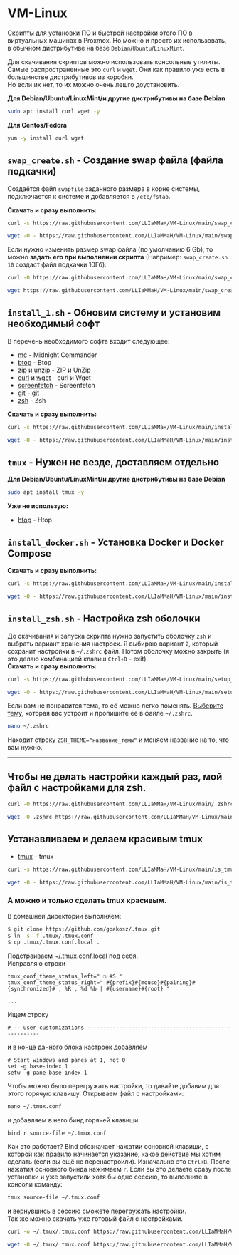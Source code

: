 # VM-Linux
Скрипты для установки ПО и быстрой настройки этого ПО в виртуальных машинах в Proxmox. Но можно и просто их использовать, в обычном дистрибутиве на базе `Debian`/`Ubuntu`/`LinuxMint`.  

Для скачивания скриптов можно использовать консольные утилиты. Самые распространенные это `curl` и `wget`. Они как правило уже есть в большинстве дистрибутивов из коробки.  
Но если их нет, то их можно очень лешго доустановить.  

**Для Debian/Ubuntu/LinuxMint/и другие дистрибутивы на базе Debian**
```bash
sudo apt install curl wget -y
```
**Для Centos/Fedora**
```bash
yum -y install curl wget
```


## `swap_create.sh` - Создание swap файла (файла подкачки) ##
Создаётся файл `swapfile` заданного размера в корне системы, подключается к системе и добавляется в `/etc/fstab`.  

**Скачать и сразу выполнить:**
```bash
curl -s https://raw.githubusercontent.com/LLIaMMaH/VM-Linux/main/swap_create.sh | sudo sh
```
```bash
wget -O - https://raw.githubusercontent.com/LLIaMMaH/VM-Linux/main/swap_create.sh | sudo sh
```

Если нужно изменить размер swap файла (по умолчанию 6 Gb), то можно **задать его при выполнении скрипта** (Например: `swap_create.sh 10` создаст файл подкачки 10Гб):  
```bash
curl -O https://raw.githubusercontent.com/LLIaMMaH/VM-Linux/main/swap_create.sh
```
```bash
wget https://raw.githubusercontent.com/LLIaMMaH/VM-Linux/main/swap_create.sh
```


## `install_1.sh` - Обновим систему и установим необходимый софт ##
В перечень необходимого софта входит следующее:  

* [mc](https://midnight-commander.org) - Midnight Commander  
* [btop](https://github.com/aristocratos/btop?tab=readme-ov-file) - Btop  
* [zip](https://en.wikipedia.org/wiki/Info-ZIP) и [unzip](https://infozip.sourceforge.net/UnZip.html) - ZIP и UnZip  
* [curl](https://curl.se) и [wget](https://www.gnu.org/software/wget/) - curl и Wget  
* [screenfetch](https://github.com/KittyKatt/screenFetch) - Screenfetch  
* [git](https://git-scm.com) - git  
* [zsh](https://www.zsh.org) - Zsh  

**Скачать и сразу выполнить:**
```bash
curl -s https://raw.githubusercontent.com/LLIaMMaH/VM-Linux/main/install_1.sh | sh
```
```bash
wget -O - https://raw.githubusercontent.com/LLIaMMaH/VM-Linux/main/install_1.sh | sh
```

## `tmux` - Нужен не везде, доставляем отдельно ##
**Для Debian/Ubuntu/LinuxMint/и другие дистрибутивы на базе Debian**
```bash
sudo apt install tmux -y
```


**Уже не использую:**
* [htop](https://htop.dev) - Htop



## `install_docker.sh` - Установка Docker и Docker Compose ##
**Скачать и сразу выполнить:**
```bash
curl -s https://raw.githubusercontent.com/LLIaMMaH/VM-Linux/main/install_docker.sh | sh
```
```bash
wget -O - https://raw.githubusercontent.com/LLIaMMaH/VM-Linux/main/install_docker.sh | sh
```

## `install_zsh.sh` - Настройка zsh оболочки ##
До скачивания и запуска скрипта нужно запустить оболочку `zsh` и выбрать вариант хранения настроек. Я выбираю вариант `2`, который сохранит настройки в `~/.zshrc` файл. Потом оболочку можно закрыть (я это делаю комбинацией клавиш `Ctrl+D` - exit).  
**Скачать и сразу выполнить:**
```bash
curl -s https://raw.githubusercontent.com/LLIaMMaH/VM-Linux/main/setup_zsh.sh | sh
```
```bash
wget -O - https://raw.githubusercontent.com/LLIaMMaH/VM-Linux/main/setup_zsh.sh | sh
```

Если вам не понравится тема, то её можно легко поменять. [Выберите тему](https://github.com/ohmyzsh/ohmyzsh/wiki/Themes), которая вас устроит и пропишите её в файле `~/.zshrc`.
```bash
nano ~/.zshrc
```
Находит строку `ZSH_THEME="название_темы"` и меняем название на то, что вам нужно.

---

## Чтобы не делать настройки каждый раз, мой файл с настройками для zsh. ##
```bash
curl -O https://raw.githubusercontent.com/LLIaMMaH/VM-Linux/main/.zshrc
```
```bash
wget -O .zshrc https://raw.githubusercontent.com/LLIaMMaH/VM-Linux/main/.zshrc
```

## Устанавливаем и делаем красивым tmux ##
* [tmux](https://github.com/tmux/tmux/wiki) - tmux
```bash
curl -s https://raw.githubusercontent.com/LLIaMMaH/VM-Linux/main/is_tmux.sh | sh
```
```bash
wget -O - https://raw.githubusercontent.com/LLIaMMaH/VM-Linux/main/is_tmux.sh | sh
```


### А можно и только сделать tmux красивым. ###
В домашней директории выполняем:  
```bash
$ git clone https://github.com/gpakosz/.tmux.git
$ ln -s -f .tmux/.tmux.conf
$ cp .tmux/.tmux.conf.local .
```
Подстраиваем ~/.tmux.conf.local под себя.  
Исправляю строки
```
tmux_conf_theme_status_left=" ❐ #S "
tmux_conf_theme_status_right=" #{prefix}#{mouse}#{pairing}#{synchronized}# , %R , %d %b | #{username}#{root} "

...
```
Ищем строку
```text
# -- user customizations -------------------------------------------------------
```
и в конце данного блока настроек добавляем
```text
# Start windows and panes at 1, not 0
set -g base-index 1
setw -g pane-base-index 1

```

Чтобы можно было перегружать настройки, то давайте добавим для этого горячую клавишу. Открываем файл с настройками:
```bash
nano ~/.tmux.conf
```
и добавляем в него бинд горячей клавиши:
```
bind r source-file ~/.tmux.conf
```
Как это работает? Bind обозначает нажатии основной клавиши, с которой как правило начинается указание, какое действие мы хотим сделать (если вы ещё не перенастроили). Изначально это `Ctrl+B`. После нажатия основного бинда нажимаем `r`.  Если вы это делаете сразу после установки и уже запустили хотя бы одно сессию, то выполните в консоли команду:
```bash
tmux source-file ~/.tmux.conf
```
и вернувшись в сессию сможете перегружать настройки.  
Так же можно скачать уже готовый файл с настройками.
```bash
curl -o ~/.tmux/.tmux.conf https://raw.githubusercontent.com/LLIaMMaH/VM-Linux/main/.tmux.conf
```
```bash
wget -O ~/.tmux/.tmux.conf https://raw.githubusercontent.com/LLIaMMaH/VM-Linux/main/.tmux.conf
```
